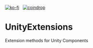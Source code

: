 [![ko-fi](https://ko-fi.com/img/githubbutton_sm.svg)](https://ko-fi.com/H2H1ZZY1Q)
&nbsp;
[![coindrop](https://pabanks.io/assets/coindrop-md.svg)](https://coindrop.to/auxcodes)

# UnityExtensions
Extension methods for Unity Components
